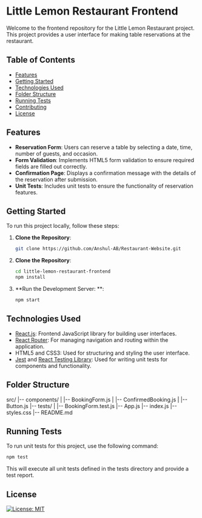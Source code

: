 # Little Lemon Restaurant Frontend

Welcome to the frontend repository for the Little Lemon Restaurant project. This project provides a user interface for making table reservations at the restaurant.

## Table of Contents

- [Features](#features)
- [Getting Started](#getting-started)
- [Technologies Used](#technologies-used)
- [Folder Structure](#folder-structure)
- [Running Tests](#running-tests)
- [Contributing](#contributing)
- [License](#license)

## Features

- **Reservation Form**: Users can reserve a table by selecting a date, time, number of guests, and occasion.
- **Form Validation**: Implements HTML5 form validation to ensure required fields are filled out correctly.
- **Confirmation Page**: Displays a confirmation message with the details of the reservation after submission.
- **Unit Tests**: Includes unit tests to ensure the functionality of reservation features.

## Getting Started

To run this project locally, follow these steps:

1. **Clone the Repository**:

   ```bash
   git clone https://github.com/Anshul-AB/Restaurant-Website.git
   ```

2. **Clone the Repository**:

   ```bash
   cd little-lemon-restaurant-frontend
   npm install
   ```

3. **Run the Development Server:
   **:

   ```bash
   npm start
   ```

## Technologies Used

- [React.js](https://reactjs.org/): Frontend JavaScript library for building user interfaces.
- [React Router](https://reactrouter.com/): For managing navigation and routing within the application.
- HTML5 and CSS3: Used for structuring and styling the user interface.
- [Jest](https://jestjs.io/) and [React Testing Library](https://testing-library.com/react/): Used for writing unit tests for components and functionality.

## Folder Structure

src/
|-- components/
| |-- BookingForm.js
| |-- ConfirmedBooking.js
| |-- Button.js
|-- tests/
| |-- BookingForm.test.js
|-- App.js
|-- index.js
|-- styles.css
|-- README.md

## Running Tests

To run unit tests for this project, use the following command:

```bash
npm test
```

This will execute all unit tests defined in the tests directory and provide a test report.

## License

[![License: MIT](https://img.shields.io/badge/License-MIT-yellow.svg)](https://opensource.org/licenses/MIT)
